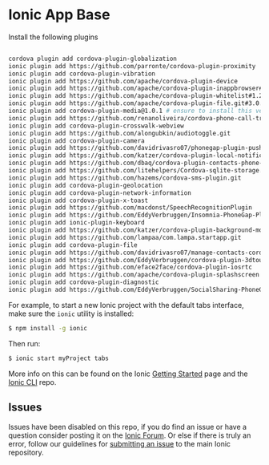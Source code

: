 Ionic App Base
=====================

Install the following plugins

```bash

cordova plugin add cordova-plugin-globalization
ionic plugin add https://github.com/parronte/cordova-plugin-proximity
ionic plugin add cordova-plugin-vibration
ionic plugin add https://github.com/apache/cordova-plugin-device
ionic plugin add https://github.com/apache/cordova-plugin-inappbrowser#1.1.1
ionic plugin add https://github.com/apache/cordova-plugin-whitelist#1.2.1
ionic plugin add https://github.com/apache/cordova-plugin-file.git#3.0.0
ionic plugin add cordova-plugin-media@1.0.1 # ensure to install this version
ionic plugin add https://github.com/renanoliveira/cordova-phone-call-trap@0.1.1
ionic plugin add cordova-plugin-crosswalk-webview
ionic plugin add https://github.com/alongubkin/audiotoggle.git
ionic plugin add cordova-plugin-camera
ionic plugin add https://github.com/davidrivasro07/phonegap-plugin-push
ionic plugin add https://github.com/katzer/cordova-plugin-local-notifications.git # this install app-events
ionic plugin add https://github.com/dbaq/cordova-plugin-contacts-phone-numbers#0.0.5
ionic plugin add https://github.com/litehelpers/Cordova-sqlite-storage.git
ionic plugin add https://github.com/hazems/cordova-sms-plugin.git
ionic plugin add cordova-plugin-geolocation
ionic plugin add cordova-plugin-network-information
ionic plugin add cordova-plugin-x-toast
ionic plugin add https://github.com/macdonst/SpeechRecognitionPlugin
ionic plugin add https://github.com/EddyVerbruggen/Insomnia-PhoneGap-Plugin.git
ionic plugin add ionic-plugin-keyboard
ionic plugin add https://github.com/katzer/cordova-plugin-background-mode.git
ionic plugin add https://github.com/lampaa/com.lampa.startapp.git
ionic plugin add cordova-plugin-file
ionic plugin add https://github.com/davidrivasro07/manage-contacts-cordova-plugin
ionic plugin add https://github.com/EddyVerbruggen/cordova-plugin-3dtouch
ionic plugin add https://github.com/eface2face/cordova-plugin-iosrtc
ionic plugin add https://github.com/apache/cordova-plugin-splashscreen
ionic plugin add cordova-plugin-diagnostic
ionic plugin add https://github.com/EddyVerbruggen/SocialSharing-PhoneGap-Plugin.git

```

For example, to start a new Ionic project with the default tabs interface, make sure the `ionic` utility is installed:

```bash
$ npm install -g ionic
```

Then run:

```bash
$ ionic start myProject tabs
```

More info on this can be found on the Ionic [Getting Started](http://ionicframework.com/getting-started) page and the [Ionic CLI](https://github.com/driftyco/ionic-cli) repo.

## Issues
Issues have been disabled on this repo, if you do find an issue or have a question consider posting it on the [Ionic Forum](http://forum.ionicframework.com/).  Or else if there is truly an error, follow our guidelines for [submitting an issue](http://ionicframework.com/submit-issue/) to the main Ionic repository.
